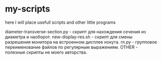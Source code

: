 # my-scripts
here I will place usefull scripts and other little programs

diameter-transverse-section.py 	- скрипт для нахождения сечения из диаметра и наоборот.
new-display-res.sh 				- скрипт для смены разрешения монитора на встроенном дисплее нокута.
rn.py 							- групповое переименование файлов по регулярным выражениям.
OTHER 							- полезные скрипты не моего авторства.
